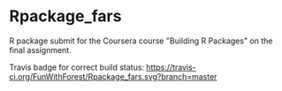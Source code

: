 # Rpackage_fars
R package submit for the Coursera course "Building R Packages" on the final assignment.

Travis badge for correct build status:
https://travis-ci.org/FunWithForest/Rpackage_fars.svg?branch=master
